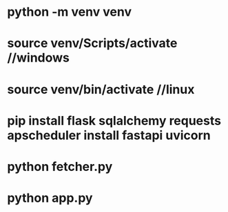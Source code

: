 # python -m venv venv

# source venv/Scripts/activate //windows

# source venv/bin/activate //linux

# pip install flask sqlalchemy requests apscheduler install fastapi uvicorn

# python fetcher.py

# python app.py
